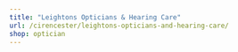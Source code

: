 ```yaml
---
title: "Leightons Opticians & Hearing Care"
url: /cirencester/leightons-opticians-and-hearing-care/
shop: optician
---
```

